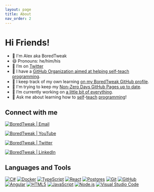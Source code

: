 ```yaml
---
layout: page
title: About
nav_order: 2
---
```

# Hi Friends! 

- 👋 I'm Alex aka BoredTweak
- 😄 Pronouns: he/him/his
- 🤔 I’m on [Twitter][twitter]
- 📖 I have a [GitHub Organization aimed at helping self-teach programming][non-zero-days-gh-organization].
- 📒 I keep track of my own learning [on my BoredTweak GitHub profile][boredtweak-gh].
- 🧱 I'm trying to keep my [Non-Zero Days GitHub Pages up to date][non-zero-days-gh-pages].
- 🔭 I’m currently working on [a little bit of everything](https://github.com/BoredTweak/Miscellaneous).
- 💬 Ask me about learning how to [self](https://www.youtube.com/channel/UCT0hVofKq8CM8k8QBiUmpOw)-[teach](https://github.com/Non-Zero-Days) [programming](https://github.com/BoredTweak/Exercises)!


## Connect with me

[![BoredTweak | Email](https://img.shields.io/badge/BoredTweak%20%7C%20Email-EA4335?style=flat-square&logo=gmail&logoColor=white)][email]

[![BoredTweak | YouTube](https://img.shields.io/badge/BoredTweak%20%7C%20YouTube-FF0000?style=flat-square&logo=youtube&logoColor=white)][youtube]

[![BoredTweak | Twitter](https://img.shields.io/badge/BoredTweak%20%7C%20Twitter-1DA1F2?style=flat-square&logo=twitter&logoColor=white)][twitter]

[![BoredTweak | LinkedIn](https://img.shields.io/badge/BoredTweak%20%7C%20LinkedIn-0A66C2?style=flat-square&logo=linkedin&logoColor=white)][linkedin]

## Languages and Tools

[![C#](https://img.shields.io/badge/C%23-239120?style=flat-square&logo=csharp&logoColor=white)][csharp-demo]
[![Docker](https://img.shields.io/badge/Docker-2496ED?style=flat-square&logo=docker&logoColor=white)][docker-demo]
[![TypeScript](https://img.shields.io/badge/TypeScript-3178C6?style=flat-square&logo=typescript&logoColor=white)][js-demo]
[![React](https://img.shields.io/badge/React-61DAFB?style=flat-square&logo=react&logoColor=white)][react-demo]
[![Postgres](https://img.shields.io/badge/Postgres-4169E1?style=flat-square&logo=postgresql&logoColor=white)][postgres-demo]
[![Git](https://img.shields.io/badge/Git-F05032?style=flat-square&logo=git&logoColor=white)][git-demo]
[![GitHub](https://img.shields.io/badge/GitHub-181717?style=flat-square&logo=github&logoColor=white)][git-demo]
[![Angular](https://img.shields.io/badge/Angular-DD0031?style=flat-square&logo=angular&logoColor=white)][chorehelper-demo]
[![HTML5](https://img.shields.io/badge/HTML5-E34F26?style=flat-square&logo=html5&logoColor=white)][chorehelper-demo]
[![JavaScript](https://img.shields.io/badge/JavaScript-F7DF1E?style=flat-square&logo=javascript&logoColor=white)][js-demo]
[![Node.js](https://img.shields.io/badge/Node.JS-339933?style=flat-square&logo=nodedotjs&logoColor=white)][node-demo]
[![Visual Studio Code](https://img.shields.io/badge/Visual%20Studio%20Code-007ACC?style=flat-square&logo=visualstudiocode&logoColor=white)][chorehelper-demo]


[non-zero-days-gh-organization]: https://github.com/Non-Zero-Days
[non-zero-days-gh-pages]: https://non-zero-days.github.io/
[boredtweak-gh]: https://github.com/BoredTweak
[email]: mailto:alex.elia42@gmail.com
[youtube]: https://www.youtube.com/channel/UCT0hVofKq8CM8k8QBiUmpOw
[twitter]: https://twitter.com/BoredTweak
[linkedin]: https://www.linkedin.com/in/alex-elia/
[chorehelper-demo]: https://github.com/BoredTweak/ChoreHelper
[csharp-demo]:https://github.com/BoredTweak/Miscellaneous/tree/main/CSharp
[js-demo]: https://github.com/BoredTweak/Miscellaneous/tree/main/JavaScript
[react-demo]:https://github.com/BoredTweak/Miscellaneous/tree/main/React
[node-demo]: https://github.com/BoredTweak/Miscellaneous/tree/main/Node
[postgres-demo]:https://github.com/BoredTweak/Miscellaneous/tree/main/Postgres
[git-demo]: https://www.youtube.com/playlist?list=PLAqJ1EkmbEM2OTI0Ybor-IA7LUD6iVQ1Y
[docker-demo]: https://github.com/BoredTweak/Miscellaneous/tree/main/Docker
